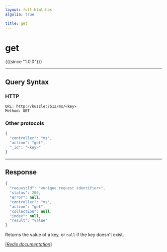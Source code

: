 ```yaml
---
layout: full.html.hbs
algolia: true

title: get
---
```


# get

{{{since "1.0.0"}}}



---

## Query Syntax

### HTTP

```http
URL: http://kuzzle:7512/ms/<key>
Method: GET
```

### Other protocols


```js
{
  "controller": "ms",
  "action": "get",
  "_id": "<key>"
}
```

---

## Response

```javascript
{
  "requestId": "<unique request identifier>",
  "status": 200,
  "error": null,
  "controller": "ms",
  "action": "get",
  "collection": null,
  "index": null,
  "result": "value"
}
```

Returns the value of a key, or `null` if the key doesn't exist.

[[_Redis documentation_]](https://redis.io/commands/get)
